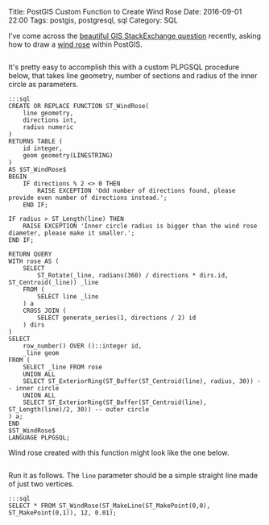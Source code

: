 Title: PostGIS Custom Function to Create Wind Rose
Date: 2016-09-01 22:00
Tags: postgis, postgresql, sql
Category: SQL

I've come across the [beautiful GIS StackExchange question](http://gis.stackexchange.com/questions/208797/draw-wind-rose-with-qgis-from-postgis/) recently, asking how to draw a [wind rose](https://en.wikipedia.org/wiki/Wind_rose) within PostGIS.

<div class="text-center">
<img data-echo="http://i.stack.imgur.com/0xAMU.png">
</div>

It's pretty easy to accomplish this with a custom PLPGSQL procedure below, that takes line geometry, number of sections and radius of the inner circle as parameters.

<!-- codeblock -->

    :::sql
    CREATE OR REPLACE FUNCTION ST_WindRose(
        line geometry,
        directions int,
        radius numeric
    )
    RETURNS TABLE (
        id integer,
        geom geometry(LINESTRING)
    )
    AS $ST_WindRose$
    BEGIN
        IF directions % 2 <> 0 THEN
            RAISE EXCEPTION 'Odd number of directions found, please provide even number of directions instead.';
        END IF;

    IF radius > ST_Length(line) THEN
        RAISE EXCEPTION 'Inner circle radius is bigger than the wind rose diameter, please make it smaller.';
    END IF;

    RETURN QUERY
    WITH rose AS (
        SELECT
            ST_Rotate(_line, radians(360) / directions * dirs.id, ST_Centroid(_line)) _line
        FROM (
            SELECT line _line
        ) a
        CROSS JOIN (
            SELECT generate_series(1, directions / 2) id
        ) dirs
    )
    SELECT
        row_number() OVER ()::integer id,
        _line geom
    FROM (
        SELECT _line FROM rose
        UNION ALL
        SELECT ST_ExteriorRing(ST_Buffer(ST_Centroid(line), radius, 30)) -- inner circle
        UNION ALL
        SELECT ST_ExteriorRing(ST_Buffer(ST_Centroid(line), ST_Length(line)/2, 30)) -- outer circle
    ) a;
    END
    $ST_WindRose$
    LANGUAGE PLPGSQL;

Wind rose created with this function might look like the one below.

<div class="text-center">
<img data-echo="http://i.stack.imgur.com/4OD0J.png">
</div>

Run it as follows. The `line` parameter should be a simple straight line made of just two vertices.

<!-- codeblock -->

    :::sql
    SELECT * FROM ST_WindRose(ST_MakeLine(ST_MakePoint(0,0), ST_MakePoint(0,1)), 12, 0.01);